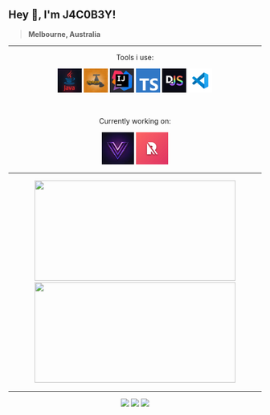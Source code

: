 ## Hey 👋, I'm J4C0B3Y!

> **Melbourne, Australia**

---

<p align="center">Tools i use:</p>

<p align="center">
    <code><a href="https://java.com/"><img title="Java" src="https://raw.githubusercontent.com/j4c0b3y/j4c0b3y/main/assets/tools/java.webp" width="48"></a></code>
    <code><a href="https://spigotmc.org/"><img title="Spigot API" src="https://raw.githubusercontent.com/j4c0b3y/j4c0b3y/main/assets/tools/spigot.webp" width="48"></a></code>
    <code><a href="https://jetbrains.com/idea"><img title="InteliJ Idea" src="https://raw.githubusercontent.com/j4c0b3y/j4c0b3y/main/assets/tools/intelij.webp" width="48"></a></code>
    <code><a href="https://www.typescriptlang.org/"><img title="TypeScript" src="https://raw.githubusercontent.com/j4c0b3y/j4c0b3y/main/assets/tools/typescript.svg" width="48"></a></code>
    <code><a href="https://discord.js.org/"><img title="DiscordJS" src="https://raw.githubusercontent.com/j4c0b3y/j4c0b3y/main/assets/tools/discordjs.webp" width="48"></a></code>
    <code><a href="https://code.visualstudio.com/"><img title="Visual Studio Code" src="https://raw.githubusercontent.com/j4c0b3y/j4c0b3y/main/assets/tools/code.svg" width="48"></a></code>
</p>

<br>

<p align="center">Currently working on:</p>

<p align="center">
    <code><a href="https://voided.gg/"><img title="Voided Network" src="https://raw.githubusercontent.com/j4c0b3y/j4c0b3y/main/assets/projects/voided.webp" width="64"></a></code>
    <code><a href="https://refinedev.xyz/"><img title="Refine Development" src="https://raw.githubusercontent.com/j4c0b3y/j4c0b3y/main/assets/projects/refine.webp" width="64"></a></code>
</p>

---

<p align="center">
    <img width=400 height=200 src="https://github-readme-stats.vercel.app/api?username=j4c0b3y&show_icons=true&theme=onedark&border_color=61dafb&hide_border=true&bg_color=00000000">
    <img width=400 height=200 src="https://streak-stats.demolab.com/demo/preview.php?user=J4C0B3Y&theme=onedark&border=00000000&background=00000000">
</p>

---

<p align="center">
    <img src="https://img.shields.io/github/last-commit/j4c0b3y/j4c0b3y?label=Last%20Updated">
    <img src="https://komarev.com/ghpvc/?username=j4c0b3y&label=Profile%20Views">
    <img src="https://img.shields.io/discord/867717118568955904?label=Discord">
</p>
